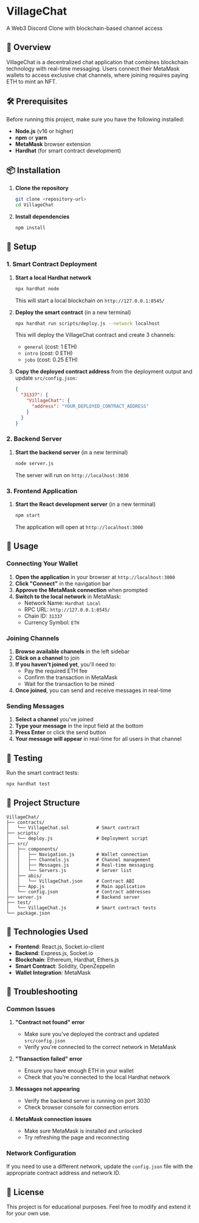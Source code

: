 # VillageChat
A Web3 Discord Clone with blockchain-based channel access

## 🚀 Overview

VillageChat is a decentralized chat application that combines blockchain technology with real-time messaging. Users connect their MetaMask wallets to access exclusive chat channels, where joining requires paying ETH to mint an NFT.

## 🛠️ Prerequisites

Before running this project, make sure you have the following installed:

- **Node.js** (v16 or higher)
- **npm** or **yarn**
- **MetaMask** browser extension
- **Hardhat** (for smart contract development)

## 📦 Installation

1. **Clone the repository**
   ```bash
   git clone <repository-url>
   cd VillageChat
   ```

2. **Install dependencies**
   ```bash
   npm install
   ```

## 🔧 Setup

### 1. Smart Contract Deployment

1. **Start a local Hardhat network**
   ```bash
   npx hardhat node
   ```
   This will start a local blockchain on `http://127.0.0.1:8545/`

2. **Deploy the smart contract** (in a new terminal)
   ```bash
   npx hardhat run scripts/deploy.js --network localhost
   ```
   This will deploy the VillageChat contract and create 3 channels:
   - `general` (cost: 1 ETH)
   - `intro` (cost: 0 ETH)
   - `jobs` (cost: 0.25 ETH)

3. **Copy the deployed contract address** from the deployment output and update `src/config.json`:
   ```json
   {
     "31337": {
       "VillageChat": {
         "address": "YOUR_DEPLOYED_CONTRACT_ADDRESS"
       }
     }
   }
   ```

### 2. Backend Server

1. **Start the backend server** (in a new terminal)
   ```bash
   node server.js
   ```
   The server will run on `http://localhost:3030`

### 3. Frontend Application

1. **Start the React development server** (in a new terminal)
   ```bash
   npm start
   ```
   The application will open at `http://localhost:3000`

## 🎯 Usage

### Connecting Your Wallet

1. **Open the application** in your browser at `http://localhost:3000`
2. **Click "Connect"** in the navigation bar
3. **Approve the MetaMask connection** when prompted
4. **Switch to the local network** in MetaMask:
   - Network Name: `Hardhat Local`
   - RPC URL: `http://127.0.0.1:8545/`
   - Chain ID: `31337`
   - Currency Symbol: `ETH`

### Joining Channels

1. **Browse available channels** in the left sidebar
2. **Click on a channel** to join
3. **If you haven't joined yet**, you'll need to:
   - Pay the required ETH fee
   - Confirm the transaction in MetaMask
   - Wait for the transaction to be mined
4. **Once joined**, you can send and receive messages in real-time

### Sending Messages

1. **Select a channel** you've joined
2. **Type your message** in the input field at the bottom
3. **Press Enter** or click the send button
4. **Your message will appear** in real-time for all users in that channel

## 🧪 Testing

Run the smart contract tests:
```bash
npx hardhat test
```

## 📁 Project Structure

```
VillageChat/
├── contracts/
│   └── VillageChat.sol          # Smart contract
├── scripts/
│   └── deploy.js                # Deployment script
├── src/
│   ├── components/
│   │   ├── Navigation.js        # Wallet connection
│   │   ├── Channels.js          # Channel management
│   │   ├── Messages.js          # Real-time messaging
│   │   └── Servers.js           # Server list
│   ├── abis/
│   │   └── VillageChat.json     # Contract ABI
│   ├── App.js                   # Main application
│   └── config.json              # Contract addresses
├── server.js                    # Backend server
├── test/
│   └── VillageChat.js           # Smart contract tests
└── package.json
```

## 🔗 Technologies Used

- **Frontend**: React.js, Socket.io-client
- **Backend**: Express.js, Socket.io
- **Blockchain**: Ethereum, Hardhat, Ethers.js
- **Smart Contract**: Solidity, OpenZeppelin
- **Wallet Integration**: MetaMask

## 🚨 Troubleshooting

### Common Issues

1. **"Contract not found" error**
   - Make sure you've deployed the contract and updated `src/config.json`
   - Verify you're connected to the correct network in MetaMask

2. **"Transaction failed" error**
   - Ensure you have enough ETH in your wallet
   - Check that you're connected to the local Hardhat network

3. **Messages not appearing**
   - Verify the backend server is running on port 3030
   - Check browser console for connection errors

4. **MetaMask connection issues**
   - Make sure MetaMask is installed and unlocked
   - Try refreshing the page and reconnecting

### Network Configuration

If you need to use a different network, update the `config.json` file with the appropriate contract address and network ID.

## 📝 License

This project is for educational purposes. Feel free to modify and extend it for your own use.
